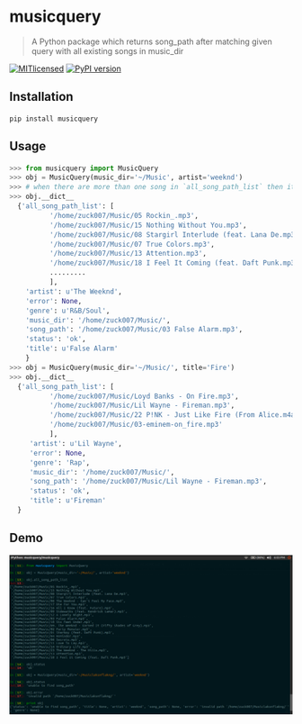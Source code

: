 # musicquery

> A Python package which returns song_path after matching given query
with all existing songs in music_dir

[![MITlicensed](https://img.shields.io/badge/license-MIT-blue.svg)](https://raw.githubusercontent.com/zuck007/musicquery/master/LICENSE) 
[![PyPI version](https://badge.fury.io/py/musicquery.svg)](https://badge.fury.io/py/musicquery)

## Installation
```
pip install musicquery
```
## Usage
```python
>>> from musicquery import MusicQuery
>>> obj = MusicQuery(music_dir='~/Music', artist='weeknd')
>>> # when there are more than one song in `all_song_path_list` then it will select a random `song_path`
>>> obj.__dict__
  {'all_song_path_list': [
          '/home/zuck007/Music/05 Rockin_.mp3',
          '/home/zuck007/Music/15 Nothing Without You.mp3',
          '/home/zuck007/Music/08 Stargirl Interlude (feat. Lana De.mp3',
          '/home/zuck007/Music/07 True Colors.mp3',
          '/home/zuck007/Music/13 Attention.mp3',
          '/home/zuck007/Music/18 I Feel It Coming (feat. Daft Punk.mp3',
          .........
          ],
    'artist': u'The Weeknd',
    'error': None,
    'genre': u'R&B/Soul',
    'music_dir': '/home/zuck007/Music/',
    'song_path': '/home/zuck007/Music/03 False Alarm.mp3',
    'status': 'ok',
    'title': u'False Alarm'
    }
>>> obj = MusicQuery(music_dir='~/Music/', title='Fire')
>>> obj.__dict__
  {'all_song_path_list': [
          '/home/zuck007/Music/Loyd Banks - On Fire.mp3',
          '/home/zuck007/Music/Lil Wayne - Fireman.mp3',
          '/home/zuck007/Music/22 P!NK - Just Like Fire (From Alice.m4a',
          '/home/zuck007/Music/03-eminem-on_fire.mp3'
          ],
     'artist': u'Lil Wayne',
     'error': None,
     'genre': 'Rap',
     'music_dir': '/home/zuck007/Music/',
     'song_path': '/home/zuck007/Music/Lil Wayne - Fireman.mp3',
     'status': 'ok',
     'title': u'Fireman'
  }
```
## Demo
![GithubSnap](./screenshot.png)
